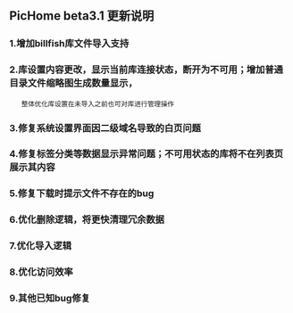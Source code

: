 ## PicHome beta3.1 更新说明

### 1.增加billfish库文件导入支持

### 2.库设置内容更改，显示当前库连接状态，断开为不可用；增加普通目录文件缩略图生成数量显示，
       整体优化库设置在未导入之前也可对库进行管理操作

### 3.修复系统设置界面因二级域名导致的白页问题

### 4.修复标签分类等数据显示异常问题；不可用状态的库将不在列表页展示其内容

### 5.修复下载时提示文件不存在的bug

### 6.优化删除逻辑，将更快清理冗余数据

### 7.优化导入逻辑

### 8.优化访问效率

### 9.其他已知bug修复
